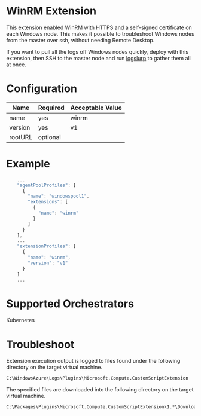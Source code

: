 # WinRM Extension

This extension enabled WinRM with HTTPS and a self-signed certificate on each Windows node. This makes it possible to troubleshoot Windows nodes from the master over ssh, without needing Remote Desktop.

If you want to pull all the logs off Windows nodes quickly, deploy with this extension, then SSH to the master node and run [logslurp](https://github.com/PatrickLang/logslurp) to gather them all at once.

# Configuration

|Name               |Required|Acceptable Value     |
|-------------------|--------|---------------------|
|name               |yes     |winrm                |
|version            |yes     |v1                   |
|rootURL            |optional|                     |

# Example

``` javascript
    ...
    "agentPoolProfiles": [
      {
        "name": "windowspool1",
        "extensions": [
          {
            "name": "winrm"
          }
        ]
      }
    ],
    ...
    "extensionProfiles": [
      {
        "name": "winrm",
        "version": "v1"
      }
    ]
    ...
```


# Supported Orchestrators

Kubernetes

# Troubleshoot

Extension execution output is logged to files found under the following directory on the target virtual machine.

```sh
C:\WindowsAzure\Logs\Plugins\Microsoft.Compute.CustomScriptExtension
```

The specified files are downloaded into the following directory on the target virtual machine.

```sh
C:\Packages\Plugins\Microsoft.Compute.CustomScriptExtension\1.*\Downloads\<n>
```
